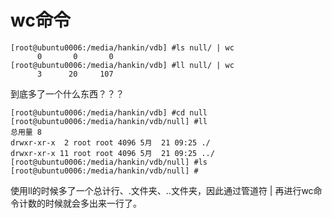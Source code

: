 # wc命令

```
[root@ubuntu0006:/media/hankin/vdb] #ls null/ | wc
      0       0       0
[root@ubuntu0006:/media/hankin/vdb] #ll null/ | wc
      3      20     107
```

到底多了一个什么东西？？？

```
[root@ubuntu0006:/media/hankin/vdb] #cd null
[root@ubuntu0006:/media/hankin/vdb/null] #ll
总用量 8
drwxr-xr-x  2 root root 4096 5月  21 09:25 ./
drwxr-xr-x 11 root root 4096 5月  21 09:25 ../
[root@ubuntu0006:/media/hankin/vdb/null] #ls
[root@ubuntu0006:/media/hankin/vdb/null] #
```

使用ll的时候多了一个总计行、.文件夹、..文件夹，因此通过管道符 | 再进行wc命令计数的时候就会多出来一行了。






